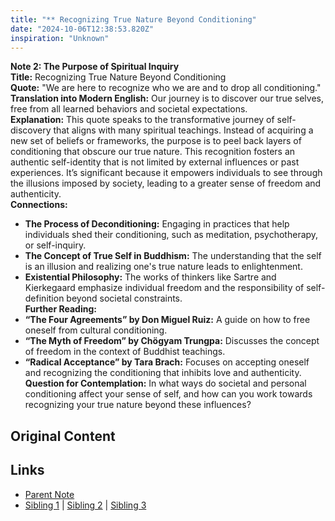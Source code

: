 ```yaml
---
title: "** Recognizing True Nature Beyond Conditioning"
date: "2024-10-06T12:38:53.820Z"
inspiration: "Unknown"
---
```



**Note 2: The Purpose of Spiritual Inquiry**  
**Title:** Recognizing True Nature Beyond Conditioning  
**Quote:** "We are here to recognize who we are and to drop all conditioning."  
**Translation into Modern English:** Our journey is to discover our true selves, free from all learned behaviors and societal expectations.  
**Explanation:** This quote speaks to the transformative journey of self-discovery that aligns with many spiritual teachings. Instead of acquiring a new set of beliefs or frameworks, the purpose is to peel back layers of conditioning that obscure our true nature. This recognition fosters an authentic self-identity that is not limited by external influences or past experiences. It’s significant because it empowers individuals to see through the illusions imposed by society, leading to a greater sense of freedom and authenticity.  
**Connections:**  
- **The Process of Deconditioning:** Engaging in practices that help individuals shed their conditioning, such as meditation, psychotherapy, or self-inquiry.  
- **The Concept of True Self in Buddhism:** The understanding that the self is an illusion and realizing one's true nature leads to enlightenment.  
- **Existential Philosophy:** The works of thinkers like Sartre and Kierkegaard emphasize individual freedom and the responsibility of self-definition beyond societal constraints.  
**Further Reading:**  
- **“The Four Agreements” by Don Miguel Ruiz:** A guide on how to free oneself from cultural conditioning.  
- **“The Myth of Freedom” by Chögyam Trungpa:** Discusses the concept of freedom in the context of Buddhist teachings.  
- **“Radical Acceptance” by Tara Brach:** Focuses on accepting oneself and recognizing the conditioning that inhibits love and authenticity.  
**Question for Contemplation:** In what ways do societal and personal conditioning affect your sense of self, and how can you work towards recognizing your true nature beyond these influences?



## Original Content



## Links

- [Parent Note](/parent-note.md)
- [Sibling 1](/zettel1.md) | [Sibling 2](/zettel2.md) | [Sibling 3](/zettel3.md)

